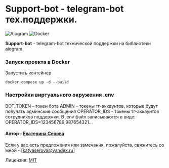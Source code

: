 # Support-bot - telegram-bot тех.поддержки.
![Aiogram](https://img.shields.io/badge/telegram-aiogram-blue) ![Docker](https://img.shields.io/badge/-Docker-yellowgreen)

**Support-bot** - telegram-bot технической поддержки на библиотеки aiogram.

### Запуск проекта в Docker

Запустить контейнер
```
docker-compose up -d --build
```
### Настройки виртуального окружения .env
BOT_TOKEN - токен бота
ADMIN - токены тг-аккаунтов, которые будут получать админские сообщения
OPERATOR_IDS - токены тг-аккаунтов сотрудников поддержки. В .env файл записываются в виде: 
OPERATOR_IDS=123456789,987654321...

#### Автор - [Екатерина Серова](https://github.com/EISerova/)
Если у вас есть предложения или замечания, пожалуйста, свяжитесь со мной - [katyaserova@yandex.ru]

Лицензия:
[MIT](https://choosealicense.com/licenses/mit/)
